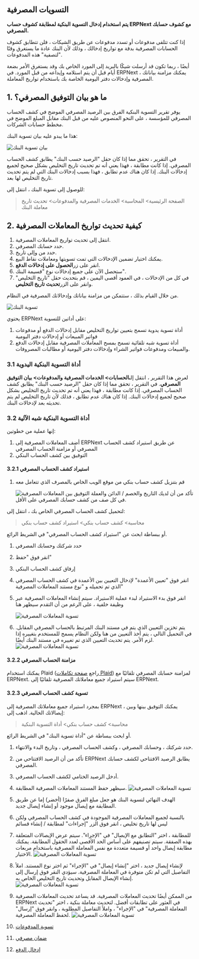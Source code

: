 ## التسويات المصرفية

**يتم استخدام إدخال التسوية البنكية لمطابقة كشوف حساب ERPNext مع كشوف حسابك المصرفي.**

إذا كنت تتلقى مدفوعات أو تسدد مدفوعات عن طريق الشيكات ، فلن تتطابق كشوف الحسابات المصرفية بدقة مع تواريخ إدخالك ، وذلك لأن البنك عادة ما يستغرق وقتًا "لتصفية" هذه المدفوعات.

أيضًا ، ربما تكون قد أرسلت شيكًا بالبريد إلى المورد الخاص بك وقد يستغرق الأمر بضعة أيام قبل أن يتم استلامه وإيداعه من قبل المورد. في ERPNext ، يمكنك مزامنة بياناتك المصرفية وإدخالات دفتر اليومية الخاصة بك باستخدام تواريخ المعاملة.

## 1. ما هو بيان التوفيق المصرفي؟

يوفر تقرير التسوية البنكية الفرق بين الرصيد المصرفي الموضح في كشف الحساب المصرفي للمؤسسة ، على النحو المنصوص عليه من قبل البنك مقابل المبلغ الموضح في مخطط حسابات الشركات.

هذا ما يبدو عليه بيان تسوية البنك:

![بيان تسوية البنك](https://docs.erpnext.com/files/bank-reconciliation-2.png)

في التقرير ، تحقق مما إذا كان حقل "الرصيد حسب البنك" يطابق كشف الحساب المصرفي. إذا كانت مطابقة ، فهذا يعني أنه تم تحديث تاريخ التخليص بشكل صحيح لجميع إدخالات البنك. إذا كان هناك عدم تطابق ، فهذا بسبب إدخالات البنك التي لم يتم تحديث تاريخ التخليص لها بعد.

للوصول إلى تسوية البنك ، انتقل إلى:

> الصفحة الرئيسية> المحاسبة> الخدمات المصرفية والمدفوعات> تحديث تاريخ معاملة البنك

## 2. كيفية تحديث تواريخ المعاملات المصرفية

1. انتقل إلى تحديث تواريخ المعاملات المصرفية.
2. حدد حسابك المصرفي.
3. حدد من وإلى تاريخ.
4. يمكنك اختيار تضمين الإدخالات التي تمت تسويتها ومعاملات نقاط البيع.
5. انقر على زر**الحصول على إدخالات الدفع**.
6. ستحصل الآن على جميع إدخالات نوع "قسيمة البنك".
7. في كل من الإدخالات ، في العمود أقصى اليمين ، قم بتحديث حقل "تاريخ التخليص" وانقر على الزر**تحديث تاريخ التخليص**.

من خلال القيام بذلك ، ستتمكن من مزامنة بياناتك وإدخالاتك المصرفية في النظام.

![تسوية البنك](https://docs.erpnext.com/files/bank-reconciliation.png)

يحتوي ERPNext على أداتين للتسوية:

1. أداة تسوية يدوية تسمح بتعيين تواريخ التخليص مقابل إدخالات الدفع أو مدفوعات فواتير المبيعات أو إدخالات دفتر اليومية
2. أداة تسوية شبه تلقائية تسمح بمسح المعاملات المصرفية مقابل إدخالات الدفع والمبيعات ومدفوعات فواتير الشراء وإدخالات دفتر اليومية أو مطالبات المصروفات.

### 3.1 أداة التسوية البنكية اليدوية

لعرض هذا التقرير ، انتقل إلى**الحسابات> الخدمات المصرفية والمدفوعات> بيان التوفيق المصرفي**. في التقرير ، تحقق مما إذا كان حقل "الرصيد حسب البنك" يطابق كشف الحساب المصرفي. إذا كانت مطابقة ، فهذا يعني أنه تم تحديث تاريخ التخليص بشكل صحيح لجميع إدخالات البنك. إذا كان هناك عدم تطابق ، فذلك لأن تاريخ التخليص لم يتم تحديثه بعد لإدخالات البنك.

### 3.2 أداة التسوية البنكية شبه الآلية

إنها عملية من خطوتين:

1. أضف المعاملات المصرفية إلى ERPNext عن طريق استيراد كشف الحساب المصرفي أو مزامنة الحساب المصرفي
2. التوفيق بين كشف الحساب البنكي

#### 3.2.1 استيراد كشف الحساب المصرفي

1. قم بتنزيل كشف حساب بنكي من موقع الويب الخاص بالمصرف الذي تتعامل معه
    
    ![التوفيق بين المعاملات المصرفية](https://docs.erpnext.com/files/sample_bank_statement.png) تأكد من أن لديك التاريخ والخصم / الدائن والعملة في كل صف من كشف حسابك المصرفي على الأقل.
    

لتحميل كشف الحساب المصرفي الخاص بك ، انتقل إلى:

> محاسبة> كشف حساب بنكي> استيراد كشف حساب بنكي

أو ببساطة ابحث عن "استيراد كشف الحساب المصرفي" في الشريط الرائع.

1. حدد شركتك وحسابك المصرفي
2. انقر فوق "حفظ"
3. إرفاق كشف الحساب البنكي
4. انقر فوق "تعيين الأعمدة" لإدخال التعيين بين الأعمدة في كشف الحساب المصرفي الذي تم تحميله و "نوع مستند المعاملات المصرفية"
5. انقر فوق بدء الاستيراد لبدء عملية الاستيراد. سيتم إنشاء المعاملات المصرفية عبر وظيفة خلفية ، على الرغم من أن التقدم سيظهر هنا
    
    ![تسوية المعاملات المصرفية](https://docs.erpnext.com/files/bank_transaction_upload.gif)
    
6. يتم تخزين التعيين الذي يتم في مستند البنك المرتبط بالحساب المصرفي المقابل. في التحميل التالي ، يتم أخذ التعيين من هنا ولكن النظام يسمح للمستخدم بتغييره إذا لزم الأمر. يتم تحديث التعيين الذي تم تغييره في مستند البنك أيضًا. ![تسوية المعاملات المصرفية](https://docs.erpnext.com/files/bank_configuration.png)
    

#### 3.2.2 مزامنة الحساب المصرفي

يمكنك استخدام Plaid (راجع [صفحة تكاملات Plaid](https://docs.erpnext.com/docs/v13/user/manual/en/erpnext_integration/plaid_integration)) لمزامنة حسابك المصرفي تلقائيًا مع ERPNext. سيتم استيراد جميع معاملاتك المصرفية تلقائيًا إلى ERPNext.

#### 3.2.3 تسوية كشف الحساب المصرفي

بمجرد استيراد جميع معاملاتك المصرفية إلى ERPNext ، يمكنك التوفيق بينها وبين إيصالاتك الحالية. اذهب إلى:

> محاسبة> كشف حساب بنكي> أداة التسوية البنكية

أو ابحث ببساطة عن "أداة تسوية البنك" في الشريط الرائع.

1. حدد شركتك ، وحسابك المصرفي ، وكشف الحساب المصرفي ، وتاريخ البدء والانتهاء.
2. تأكد من أن الرصيد الافتتاحي من ERPNext يطابق الرصيد الافتتاحي لكشف حسابك المصرفي.
3. أدخل الرصيد الختامي لكشف الحساب المصرفي.
4. سيظهر حفظ المستند المعاملات المصرفية المطابقة. ![تسوية المعاملات المصرفية](https://docs.erpnext.com/files/bank_reconciliation_tool.png)
    
5. الهدف النهائي لتسوية البنك هو جعل مبلغ الفرق صفرًا (أخضر) إما عن طريق المطابقة مع إيصال موجود أو إنشاء إيصال جديد.
    
6. بالنسبة لجميع المعاملات المصرفية الموجودة في كشف الحساب المصرفي ولكن ليس لها تاريخ تخليص ، انقر فوق الزر "إجراءات" لمطابقة / إنشاء قسائم
7. للمطابقة ، اختر "التطابق مع الإيصال" في "الإجراء". سيتم عرض الإيصالات المتعلقة بهذه الصفقة. سيتم تصنيفهم على أساس الحد الأقصى لعدد الحقول المطابقة. يمكنك مطابقة إيصال واحد أو قسيمة متعددة مع نفس المعاملة المصرفية باستخدام مربعات الاختيار. ![تسوية المعاملات المصرفية](https://docs.erpnext.com/files/match_voucher.png)
8. لإنشاء إيصال جديد ، اختر "إنشاء إيصال" في "الإجراء" ثم اختر نوع المستند. املأ التفاصيل التي لم تكن متوفرة في المعاملة المصرفية. سيؤدي النقر فوق إرسال إلى إنشاء الإيصال المقابل وتحديث تاريخ التخليص الخاص به. ![تسوية المعاملات المصرفية](https://docs.erpnext.com/files/create_voucher.png)
9. من الممكن أيضًا تحديث المعاملات المصرفية. قد يساعد تحديث المعاملات المصرفية ERPNext في العثور على تطابقات أفضل. لتحديث معاملة بنكية ، اختر "تحديث المعاملة المصرفية" في "الإجراء" ، واملأ التفاصيل المطلوبة ، وانقر فوق "إرسال" لحفظ المعاملة المصرفية. ![تسوية المعاملات المصرفية](https://docs.erpnext.com/files/update_bank_transaction.png)

1. [تسوية المدفوعات](https://docs.erpnext.com/docs/v13/user/manual/en/accounts/payment-reconciliation)
2. [ضمان مصرفي](https://docs.erpnext.com/docs/v13/user/manual/en/accounts/bank-guarantee)
3. [إدخال الدفع](https://docs.erpnext.com/docs/v13/user/manual/en/accounts/payment-entry)